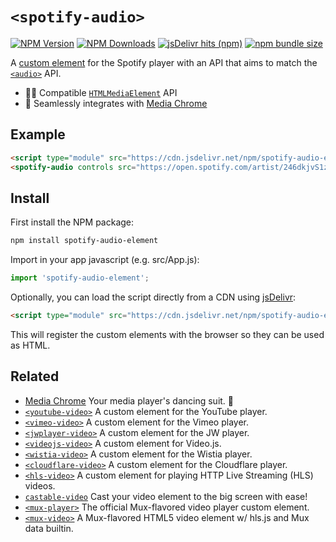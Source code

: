 # `<spotify-audio>`

[![NPM Version](https://img.shields.io/npm/v/spotify-audio-element?style=flat-square&color=informational)](https://www.npmjs.com/package/spotify-audio-element) 
[![NPM Downloads](https://img.shields.io/npm/dm/spotify-audio-element?style=flat-square&color=informational&label=npm)](https://www.npmjs.com/package/spotify-audio-element) 
[![jsDelivr hits (npm)](https://img.shields.io/jsdelivr/npm/hm/spotify-audio-element?style=flat-square&color=%23FF5627)](https://www.jsdelivr.com/package/npm/spotify-audio-element)
[![npm bundle size](https://img.shields.io/bundlephobia/minzip/spotify-audio-element?style=flat-square&color=success&label=gzip)](https://bundlephobia.com/result?p=spotify-audio-element) 

A [custom element](https://developer.mozilla.org/en-US/docs/Web/Web_Components/Using_custom_elements) 
for the Spotify player with an API that aims to match the 
[`<audio>`](https://developer.mozilla.org/en-US/docs/Web/HTML/Element/audio) API.

- 🏄‍♂️ Compatible [`HTMLMediaElement`](https://developer.mozilla.org/en-US/docs/Web/API/HTMLMediaElement) API
- 🕺 Seamlessly integrates with [Media Chrome](https://github.com/muxinc/media-chrome)

## Example

<!-- prettier-ignore -->
```html
<script type="module" src="https://cdn.jsdelivr.net/npm/spotify-audio-element@0.1/+esm"></script>
<spotify-audio controls src="https://open.spotify.com/artist/246dkjvS1zLTtiykXe5h60"></spotify-audio>
```

## Install

First install the NPM package:

```bash
npm install spotify-audio-element
```

Import in your app javascript (e.g. src/App.js):

```js
import 'spotify-audio-element';
```

Optionally, you can load the script directly from a CDN using [jsDelivr](https://www.jsdelivr.com/):

<!-- prettier-ignore -->
```html
<script type="module" src="https://cdn.jsdelivr.net/npm/spotify-audio-element@0.1/+esm"></script>
```

This will register the custom elements with the browser so they can be used as HTML.

## Related

- [Media Chrome](https://github.com/muxinc/media-chrome) Your media player's dancing suit. 🕺
- [`<youtube-video>`](https://github.com/muxinc/media-elements/tree/main/packages/youtube-video-element) A custom element for the YouTube player.
- [`<vimeo-video>`](https://github.com/muxinc/media-elements/tree/main/packages/vimeo-video-element) A custom element for the Vimeo player.
- [`<jwplayer-video>`](https://github.com/muxinc/media-elements/tree/main/packages/jwplayer-video-element) A custom element for the JW player.
- [`<videojs-video>`](https://github.com/muxinc/media-elements/tree/main/packages/videojs-video-element) A custom element for Video.js.
- [`<wistia-video>`](https://github.com/muxinc/media-elements/tree/main/packages/wistia-video-element) A custom element for the Wistia player.
- [`<cloudflare-video>`](https://github.com/muxinc/media-elements/tree/main/packages/cloudflare-video-element) A custom element for the Cloudflare player.
- [`<hls-video>`](https://github.com/muxinc/media-elements/tree/main/packages/hls-video-element) A custom element for playing HTTP Live Streaming (HLS) videos.
- [`castable-video`](https://github.com/muxinc/media-elements/tree/main/packages/castable-video) Cast your video element to the big screen with ease!
- [`<mux-player>`](https://github.com/muxinc/elements/tree/main/packages/mux-player) The official Mux-flavored video player custom element.
- [`<mux-video>`](https://github.com/muxinc/elements/tree/main/packages/mux-video) A Mux-flavored HTML5 video element w/ hls.js and Mux data builtin.
